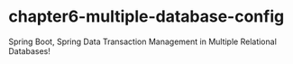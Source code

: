 # chapter6-multiple-database-config
Spring Boot, Spring Data Transaction Management in Multiple Relational Databases!
